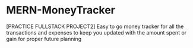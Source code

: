 # MERN-MoneyTracker
[PRACTICE FULLSTACK PROJECT2] Easy to go money tracker for all the transactions and expenses to keep you updated with the amount spent or gain for proper future planning
